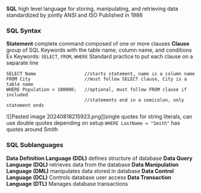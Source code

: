 **SQL** 
	high level language for storing, manipulating, and retrieving data 
	standardized by jointly ANSI and ISO 
	Published in 1986

### SQL Syntax
**Statement**
	complete command composed of one or more clauses 
**Clause**
	group of SQL Keywords with the table name, column name, and conditions
		Ex Keywords: `SELECT`, `FROM`, `WHERE`
	Standard practice to put each clause on a separate line 
```
SELECT Name                  //starts statement, name is a column name 
FROM City                    //must follow SELECT clause, City is a table name
WHERE Population > 100000;   //optional, must follow FROM clause if included
                             //statements end in a semicolon, only statement ends
```
![[Pasted image 20240818215923.png]]single quotes for string literals, can use double quotes depending on setup 
	`WHERE LastName = "Smith"` has quotes around Smith

### SQL Sublanguages 
**Data Definition Language (DDL)**
	defines structure of database 
**Data Query Language (DQL)**
	retrieves data from the database 
**Data Manipulation Language (DML)**
	manipulates data stored in database
**Data Control Language (DCL)**
	Controls database user access
**Data Transaction Language (DTL)**
	Manages database transactions

